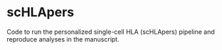 # scHLApers
Code to run the personalized single-cell HLA (scHLApers) pipeline and reproduce analyses in the manuscript.
